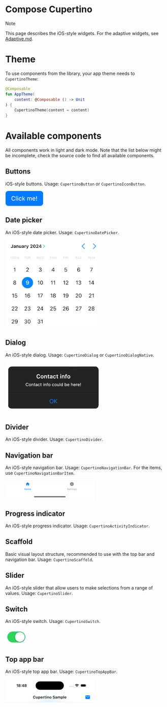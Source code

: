 # Compose Cupertino

> [!NOTE]
> This page describes the iOS-style widgets. For the adaptive widgets, see [Adaptive.md](Adaptive.md).

# Theme

To use components from the library, your app theme needs to `CupertinoTheme`:

```kotlin
@Composable
fun AppTheme(
    content: @Composable () -> Unit
) {
    CupertinoTheme(content = content)
}
```

# Available components

All components work in light and dark mode. Note that the list below might be incomplete, check the source code to find
all
available components.

## Buttons

iOS-style buttons. Usage: `CupertinoButton` or `CupertinoIconButton`.

![](images/button.png)

## Date picker

An iOS-style date picker. Usage: `CupertinoDatePicker`.

![](images/datepicker.png)

## Dialog

An iOS-style dialog. Usage: `CupertinoDialog` or  `CupertinoDialogNative`.

![](images/dialog.png)

## Divider

An iOS-style divider. Usage: `CupertinoDivider`.

## Navigation bar

An iOS-style navigation bar. Usage: `CupertinoNavigationBar`. For the items, use `CupertinoNavigationBarItem`.

![](images/navigationbar.png)

## Progress indicator

An iOS-style progress indicator. Usage: `CupertinoActivityIndicator`.

## Scaffold

Basic visual layout structure, recommended to use with the top bar and navigation bar. Usage: `CupertinoScaffold`.

## Slider

An iOS-style slider that allow users to make selections from a range of values. Usage: `CupertinoSlider`.

## Switch

An iOS-style switch. Usage: `CupertinoSwitch`.

![](images/switch.png)

## Top app bar

An iOS-style top app bar. Usage: `CupertinoTopAppBar`.

![](images/topappbar.png)